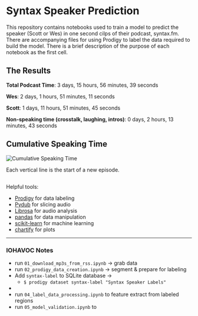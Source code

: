 # Syntax Speaker Prediction

This repository contains notebooks used to train a model to predict the speaker (Scott or Wes) in one second cilps of their podcast, syntax.fm. There are accompanying files for using Prodigy to label the data required to build the model. There is a brief description of the purpose of each notebook as the first cell.


## The Results

**Total Podcast Time**: 3 days, 15 hours, 56 minutes, 39 seconds

**Wes**: 2 days, 1 hours, 51 minutes, 11 seconds

**Scott**: 1 days, 11 hours, 51 minutes, 45 seconds

**Non-speaking time (crosstalk, laughing, intros)**: 0 days, 2 hours, 13 minutes, 43 seconds

## Cumulative Speaking Time

![Cumulative Speaking Time](https://raw.githubusercontent.com/pmbaumgartner/syntax-speaker-prediction/master/speaking_time.png)

Each vertical line is the start of a new episode.

##

Helpful tools:

- [Prodigy](https://prodi.gy/) for data labeling
- [Pydub](http://pydub.com/) for slicing audio
- [Librosa](https://librosa.github.io/librosa/) for audio analysis
- [pandas](https://pandas.pydata.org/) for data manipulation
- [scikit-learn](https://scikit-learn.org/stable/index.html) for machine learning
- [chartify](https://github.com/spotify/chartify/) for plots


---
### IOHAVOC Notes 

 - run `01_download_mp3s_from_rss.ipynb` &rarr; grab data
 - run `02_prodigy_data_creation.ipynb` &rarr; segment & prepare for labeling
 - Add `syntax-label` to SQLite database &rarr;
    - `$ prodigy dataset syntax-label "Syntax Speaker Labels"` 
 - 
 - run `04_label_data_processing.ipynb` to feature extract from labeled regions
 - run `05_model_validation.ipynb` to